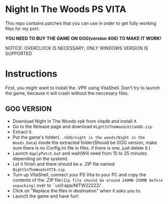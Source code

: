 # Night In The Woods PS VITA

This repo contains patches that you can use in order to get fully working files for my port.

**YOU NEED TO BUY THE GAME ON GOG(version 406) TO MAKE IT WORK!**

NOTICE: OVERCLOCK IS NECESSARY, ONLY WINDOWS VERSION IS SUPPORTED

# Instructions
First, you might want to install the .VPK using VitaShell. Don't try to launch the game, because it will crash without the neccesary files.

## GOG VERSION
- Download Night In The Woods vpk from vitadb and install it.
- Go to the Release page and download ``NightInTheWoodsVitaGOG.zip``.
- Extract it.
- Put the game's folder(```../GOG/night in the woods/Night in the Woods_Data```) inside the extracted folder(Should be GOG version, make sure there is no Config.ini file in files. if there is one, just delete it.)
- Launch ``ApplyPatch.bat`` and wait(Will need from 15 to 25 minutes depending on the system).
- Let it finish and there should be a .ZIP file named ``NightInTheWoodsVITA.zip``.
- Turn up VitaShell, connect your PS Vita to your PC and copy the contents of the .ZIP file```(Zip file should be around 240MB-250MB before unpacking)``` over to ``ux0:app/NITW22222/`.
- Click on "Replace the files in destination" when it asks you to.
- Launch the game and have fun!
